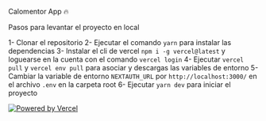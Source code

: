 Calomentor App 🔥

Pasos para levantar el proyecto en local

1- Clonar el repositorio
2- Ejecutar el comando `yarn` para instalar las dependencias
3- Instalar el cli de vercel `npm i -g vercel@latest` y loguearse en la cuenta con el comando `vercel login`
4- Ejecutar `vercel pull` y `vercel env pull` para asociar y descargas las variables de entorno
5- Cambiar la variable de entorno `NEXTAUTH_URL` por `http://localhost:3000/` en el archivo `.env` en la carpeta root
6- Ejecutar `yarn dev` para iniciar el proyecto

<a href="https://vercel.com/?utm_source=hifrontendcafe&utm_campaign=oss">
  <img src="https://www.datocms-assets.com/31049/1618983297-powered-by-vercel.svg" alt="Powered by Vercel" />
</a>
